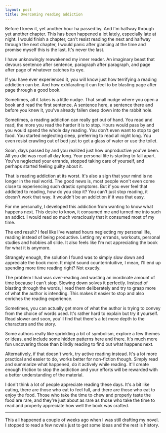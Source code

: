 ```yaml
---
layout: post
title: Overcoming reading addiction
---
```


Before I knew it, yet another hour ha passed by. And I'm halfway through yet another chapter. This has been happened a lot lately, especially late at night. I would finish a chapter, can't resist reading the next and halfway through the next chapter, I would panic after glancing at the time and promise myself this is the last. It's never the last.

I have unknowingly reawakened my inner reader. An imaginary beast that devours sentence after sentence, paragraph after paragraph, and page after page of whatever catches its eye. 

If you have ever experienced it, you will know just how terrifying a reading addiction can be. And how exhilarating it can feel to be blasting page after page through a good book. 

Sometimes, all it takes is a little nudge. That small nudge where you open a book and read the first sentence. A sentence here, a sentence there and before you knew it, you've already fallen deep down into the rabbit hole.

Sometimes, a reading addiction can really get out of hand. You read and read, the more you read the harder it is to stop. Hours would pass by and you would spend the whole day reading. You don't even want to stop to get food. You started neglecting sleep, preferring to read all night long. You even resist crawling out of bed just to get a glass of water or use the toilet.

Soon, days passed by and you realized just how unproductive you've been. All you did was read all day long. Your personal life is starting to fall apart. You've neglected your errands, stopped taking care of yourself, and perhaps started feeling guilty about it. 

That is reading addiction at its worst. It's also a sign that your mind is no longer in the real world. The good news is, most people won't even come close to experiencing such drastic symptoms. But if you ever feel that addicted to reading, how do you stop it? You can't just stop reading, it doesn't work that way. It wouldn't be an addiction if it was that easy. 

For me personally, I developed this addiction from wanting to know what happens next. This desire to know, it consumed me and turned me into such an addict. I would read so much voraciously that it consumed most of my time.

The end result? I feel like I've wasted hours neglecting my personal life, reading instead of being productive. Letting my errands, workouts, personal studies and hobbies all slide. It also feels like I'm not appreciating the book for what it is anymore. 

Strangely enough, the solution I found was to simply slow down and appreciate the book more. It might sound counterintuitive, I mean, I'll end up spending more time reading right? Not exactly. 

The problem I had was over-reading and wasting an inordinate amount of time because I can't stop. Slowing down solves it perfectly. Instead of blasting through the words, I read them deliberately and try to grasp more of what the author is intending. This makes it easier to stop and also enriches the reading experience. 

Sometimes, you can actually get more of what the author is trying to convey from the choice of words used. It's rather hard to explain but try it yourself. Read slower and soon, you'll find that there's a lot more depth to the characters and the story. 

Some authors really like sprinkling a bit of symbolism, explore a few themes or ideas, and include some hidden patterns here and there. It's much more fun uncovering those than blindly reading to find out what happens next.

Alternatively, if that doesn't work, try active reading instead. It's a lot more practical and easier to do, works better for non-fiction though. Simply read and summarize what happened, do it actively while reading. It'll create enough friction to stop the addiction and your efforts will be rewarded with a better understanding of the material.

I don't think a lot of people appreciate reading these days. It's a bit like eating, there are those who eat to feel full, and there are those who eat to enjoy the food.  Those who take the time to chew and properly taste the food are rare, and they're just about as rare as those who take the time to read and properly appreciate how well the book was crafted. 

---
This all happened a couple of weeks ago when I was still drafting my novel. I stopped to read a few novels just to get some ideas and the rest is history. 